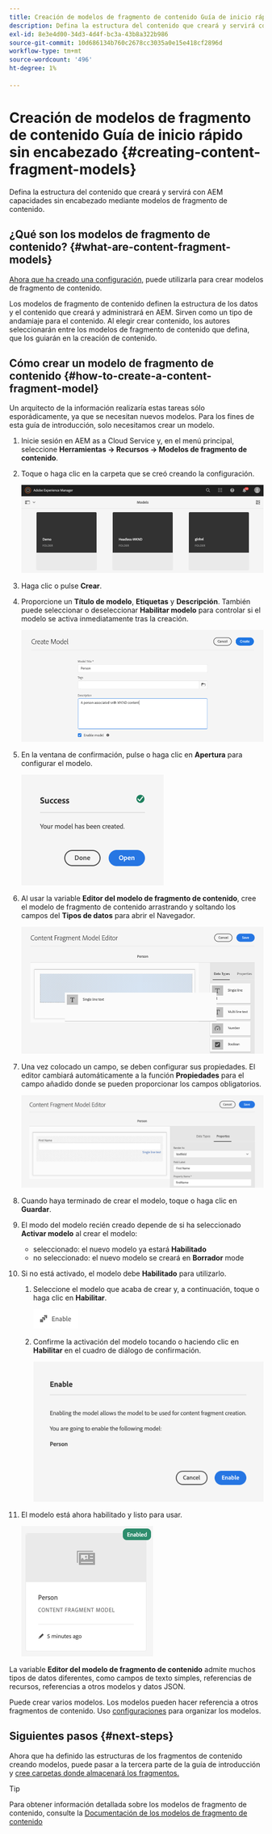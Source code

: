 ```yaml
---
title: Creación de modelos de fragmento de contenido Guía de inicio rápido sin encabezado
description: Defina la estructura del contenido que creará y servirá con AEM capacidades sin encabezado mediante modelos de fragmento de contenido.
exl-id: 8e3e4d00-34d3-4d4f-bc3a-43b8a322b986
source-git-commit: 10d686134b760c2678cc3035a0e15e418cf2896d
workflow-type: tm+mt
source-wordcount: '496'
ht-degree: 1%

---
```


# Creación de modelos de fragmento de contenido Guía de inicio rápido sin encabezado {#creating-content-fragment-models}

Defina la estructura del contenido que creará y servirá con AEM capacidades sin encabezado mediante modelos de fragmento de contenido.

## ¿Qué son los modelos de fragmento de contenido? {#what-are-content-fragment-models}

[Ahora que ha creado una configuración,](create-configuration.md) puede utilizarla para crear modelos de fragmento de contenido.

Los modelos de fragmento de contenido definen la estructura de los datos y el contenido que creará y administrará en AEM. Sirven como un tipo de andamiaje para el contenido. Al elegir crear contenido, los autores seleccionarán entre los modelos de fragmento de contenido que defina, que los guiarán en la creación de contenido.

## Cómo crear un modelo de fragmento de contenido {#how-to-create-a-content-fragment-model}

Un arquitecto de la información realizaría estas tareas sólo esporádicamente, ya que se necesitan nuevos modelos. Para los fines de esta guía de introducción, solo necesitamos crear un modelo.

1. Inicie sesión en AEM as a Cloud Service y, en el menú principal, seleccione **Herramientas -> Recursos -> Modelos de fragmento de contenido**.
1. Toque o haga clic en la carpeta que se creó creando la configuración.

   ![La carpeta de modelos](../assets/models-folder.png)
1. Haga clic o pulse **Crear**.
1. Proporcione un **Título de modelo**, **Etiquetas** y **Descripción**. También puede seleccionar o deseleccionar **Habilitar modelo** para controlar si el modelo se activa inmediatamente tras la creación.

   ![Creación de un modelo](../assets/models-create.png)
1. En la ventana de confirmación, pulse o haga clic en **Apertura** para configurar el modelo.

   ![Ventana de confirmación](../assets/models-confirmation.png)
1. Al usar la variable **Editor del modelo de fragmento de contenido**, cree el modelo de fragmento de contenido arrastrando y soltando los campos del **Tipos de datos** para abrir el Navegador.

   ![Arrastrar y soltar campos](../assets/models-drag-and-drop.png)

1. Una vez colocado un campo, se deben configurar sus propiedades. El editor cambiará automáticamente a la función **Propiedades** para el campo añadido donde se pueden proporcionar los campos obligatorios.

   ![Configuración de propiedades](../assets/models-configure-properties.png)

1. Cuando haya terminado de crear el modelo, toque o haga clic en **Guardar**.

1. El modo del modelo recién creado depende de si ha seleccionado **Activar modelo** al crear el modelo:
   * seleccionado: el nuevo modelo ya estará **Habilitado**
   * no seleccionado: el nuevo modelo se creará en **Borrador** mode

1. Si no está activado, el modelo debe **Habilitado** para utilizarlo.
   1. Seleccione el modelo que acaba de crear y, a continuación, toque o haga clic en **Habilitar**.

      ![Activación del modelo](../assets/models-enable.png)
   1. Confirme la activación del modelo tocando o haciendo clic en **Habilitar** en el cuadro de diálogo de confirmación.

      ![Activación del cuadro de diálogo de confirmación](../assets/models-enabling.png)
1. El modelo está ahora habilitado y listo para usar.

   ![Modelo habilitado](../assets/models-enabled.png)

La variable **Editor del modelo de fragmento de contenido** admite muchos tipos de datos diferentes, como campos de texto simples, referencias de recursos, referencias a otros modelos y datos JSON.

Puede crear varios modelos. Los modelos pueden hacer referencia a otros fragmentos de contenido. Uso [configuraciones](create-configuration.md) para organizar los modelos.

## Siguientes pasos {#next-steps}

Ahora que ha definido las estructuras de los fragmentos de contenido creando modelos, puede pasar a la tercera parte de la guía de introducción y [cree carpetas donde almacenará los fragmentos.](create-assets-folder.md)

>[!TIP]
>
>Para obtener información detallada sobre los modelos de fragmento de contenido, consulte la [Documentación de los modelos de fragmento de contenido](/help/assets/content-fragments/content-fragments-models.md)

